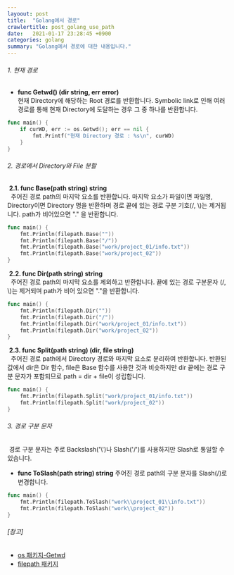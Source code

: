 ```yaml
---
layoout: post
title:  "Golang에서 경로"
crawlertitle: post_golang_use_path
date:   2021-01-17 23:28:45 +0900
categories: golang
summary: "Golang에서 경로에 대한 내용입니다."
---  
```

###### 1. 현재 경로  
- **func Getwd() (dir string, err error)**  
현재 Directory에 해당하는 Root 경로를 반환합니다. Symbolic link로 인해 여러 경로를 통해 현재 Directory에 도달하는 경우 그 중 하나를 반환합니다.  

~~~go
func main() {
	if curWD, err := os.Getwd(); err == nil {
		fmt.Printf("현재 Directory 경로 : %s\n", curWD)
    }
}
~~~  

###### 2. 경로에서 Directory와 File 분할  
&nbsp;**2.1. func Base(path string) string**  
&nbsp;&nbsp;주어진 경로 path의 마지막 요소를 반환합니다. 마지막 요소가 파일이면 파일명, Directory이면 Directory 명을 반환하며 경로 끝에 있는 경로 구분 기호(/, \\)는 제거됩니다. path가 비어있으면 "." 을 반환합니다.  

~~~go
func main() {
	fmt.Println(filepath.Base(""))
	fmt.Println(filepath.Base("/"))
	fmt.Println(filepath.Base("work/project_01/info.txt"))
    fmt.Println(filepath.Base("work/project_02"))
}
~~~  

&nbsp;**2.2. func Dir(path string) string**  
&nbsp;&nbsp;주어진 경로 path의 마지막 요소를 제외하고 반환합니다. 끝에 있는 경로 구분문자 (/, \\)는 제거되며 path가 비어 있으면 "."을 반환합니다.  

~~~go
func main() {
	fmt.Println(filepath.Dir(""))
	fmt.Println(filepath.Dir("/"))
	fmt.Println(filepath.Dir("work/project_01/info.txt"))
    fmt.Println(filepath.Dir("work/project_02"))
}
~~~  

&nbsp;**2.3. func Split(path string) (dir, file string)**  
&nbsp;&nbsp;주어진 경로 path에서 Directory 경로와 마지막 요소로 분리하여 반환합니다. 반환된 값에서 dir은 Dir 함수, file은 Base 함수를 사용한 것과 비슷하지만 dir 끝에는 경로 구분 문자가 포함되므로 path = dir + file이 성립합니다.  

~~~go
func main() {
	fmt.Println(filepath.Split("work/project_01/info.txt"))
	fmt.Println(filepath.Split("work/project_02"))
}
~~~  

###### 3. 경로 구분 문자  
&nbsp;경로 구분 문자는 주로 Backslash('\\')나 Slash('/')를 사용하지만 Slash로 통일할 수 있습니다.  
- **func ToSlash(path string) string**
주어진 경로 path의 구분 문자를 Slash(/)로 변경합니다.  

~~~go
func main() {
	fmt.Println(filepath.ToSlash("work\\project_01\\info.txt"))
	fmt.Println(filepath.ToSlash("work\\project_02"))
}
~~~

###### [참고]  
- [os 패키지-Getwd](https://golang.org/pkg/os/#Getwd)
- [filepath 패키지](https://golang.org/pkg/path/filepath)
